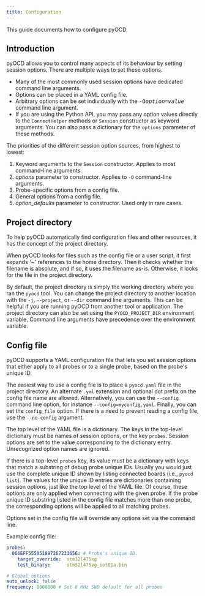 ```yaml
---
title: Configuration
---
```


This guide documents how to configure pyOCD.

## Introduction

pyOCD allows you to control many aspects of its behaviour by setting session options. There are
multiple ways to set these options.

- Many of the most commonly used session options have dedicated command line arguments.
- Options can be placed in a YAML config file.
- Arbitrary options can be set individually with the <tt>-O<i>option</i>=<i>value</i></tt> command line argument.
- If you are using the Python API, you may pass any option values directly
    to the `ConnectHelper` methods or `Session` constructor as keyword arguments. You can also
    pass a dictionary for the `options` parameter of these methods.

The priorities of the different session option sources, from highest to lowest:

1. Keyword arguments to the `Session` constructor. Applies to most command-line arguments.
2. _options_ parameter to constructor. Applies to `-O` command-line arguments.
3. Probe-specific options from a config file.
4. General options from a config file.
5. _option_defaults_ parameter to constructor. Used only in rare cases.


## Project directory

To help pyOCD automatically find configuration files and other resources, it has the concept of
the project directory.

When pyOCD looks for files such as the config file or a user script, it first expands '~'
references to the home directory. Then it checks whether the filename is absolute, and if so, it
uses the filename as-is. Otherwise, it looks for the file in the project directory.

By default, the project directory is simply the working directory where you ran the `pyocd` tool.
You can change the project directory to another location with the `-j`, `--project`, or `--dir` command line
arguments. This can be helpful if you are running pyOCD from another tool or application. The project
directory can also be set using the `PYOCD_PROJECT_DIR` environment variable. Command line arguments
have precedence over the environment variable.

## Config file

pyOCD supports a YAML configuration file that lets you set session options that either apply to
all probes or to a single probe, based on the probe's unique ID.

The easiest way to use a config file is to place a `pyocd.yaml` file in the project directory.
An alternate `.yml` extension and
optional dot prefix on the config file name are allowed. Alternatively, you can use the
`--config` command line option, for instance `--config=myconfig.yaml`. Finally, you can set the
`config_file` option. If there is a need to prevent reading a config file, use the `--no-config`
argument.

The top level of the YAML file is a dictionary. The keys in the top-level dictionary must be names
of session options, or the key `probes`. Session options are set to the value corresponding to the
dictionary entry. Unrecognized option names are ignored.

If there is a top-level `probes` key, its value must be a dictionary with keys that match a
substring of debug probe unique IDs. Usually you would just use the complete unique ID shown by
listing connected boards (i.e., `pyocd list`). The values for the unique ID entries are
dictionaries containing session options, just like the top level of the YAML file. Of course, these
options are only applied when connecting with the given probe. If the probe unique ID
substring listed in the config file matches more than one probe, the corresponding options
will be applied to all matching probes.

Options set in the config file will override any options set via the command line.

Example config file:
````yaml
probes:
  066EFF555051897267233656: # Probe's unique ID.
    target_override:  stm32l475xg
    test_binary:      stm32l475vg_iot01a.bin

# Global options
auto_unlock: false
frequency: 8000000 # Set 8 MHz SWD default for all probes
````


